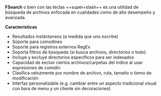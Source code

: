 **FSearch** o bien con las teclas ++super+slash++ es una utilidad de búsqueda de archivos enfocada en cualidades como de alto desempeño y avanzada.


**Características**

- Resultados instántaneos  (a medida que uno escribe) 
- Soporte para comodínes
- Soporte para registros externos RegEx 
- Soporta filtros  de búsqueda (si busca  archivos, directorios o todo)
- Incluye y excluye directorios específicos para ser indexados
- Capacidad de excluir ciertos archivos/carpetas del índice al usar expresiones de comidín 
- Clasifica velozmente por  nombre de archivo, ruta, tamaño o tiemo de modificación
- Interfaz personalizable  (e.g. cambiar entre un aspecto tradicional visual  con bara de menu y un cliente sin decoraciones)

